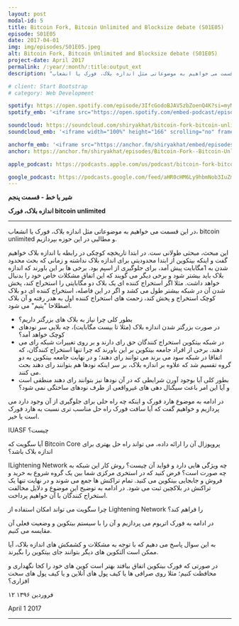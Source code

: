 ```yaml
---
layout: post
modal-id: 5
title: Bitcoin Fork, Bitcoin Unlimited and Blocksize debate (S01E05)
episode: S01E05
date: 2017-04-01
img: img/episodes/S01E05.jpeg
alt: Bitcoin Fork, Bitcoin Unlimited and Blocksize debate (S01E05)
project-date: April 2017
permalink: /:year/:month/:title:output_ext
description: "در این قسمت می خواهیم به موضوعاتی مثل اندازه بلاک، فورک یا انشعاب، bitcoin unlimited و مطالبی در این حوزه بپردازیم."

# client: Start Bootstrap
# category: Web Development

spotify: https://open.spotify.com/episode/3IfcGodoBJAV5zbZoenQ4K?si=myMzWpYZSqe4eaMrB2pXww
spotify_emb: '<iframe src="https://open.spotify.com/embed-podcast/episode/3IfcGodoBJAV5zbZoenQ4K" width="100%" height="232" frameborder="0" allowtransparency="true" allow="encrypted-media"></iframe>'

soundcloud: https://soundcloud.com/shiryakhat/bitcoin-fork-bitcoin-unlimited-and-blocksize-debate-episode-0005
soundcloud_emb: '<iframe width="100%" height="166" scrolling="no" frameborder="no" allow="autoplay" src="https://w.soundcloud.com/player/?url=https%3A//api.soundcloud.com/tracks/315973845&color=%23ff5500&auto_play=false&hide_related=true&show_comments=true&show_user=true&show_reposts=false&show_teaser=true"></iframe><div style="font-size: 10px; color: #cccccc;line-break: anywhere;word-break: normal;overflow: hidden;white-space: nowrap;text-overflow: ellipsis; font-family: Interstate,Lucida Grande,Lucida Sans Unicode,Lucida Sans,Garuda,Verdana,Tahoma,sans-serif;font-weight: 100;"><a href="https://soundcloud.com/shiryakhat" title="Shir | Khat" target="_blank" style="color: #cccccc; text-decoration: none;">Shir | Khat</a> · <a href="https://soundcloud.com/shiryakhat/bitcoin-fork-bitcoin-unlimited-and-blocksize-debate-episode-0005" title="Bitcoin Fork, Bitcoin Unlimited and Blocksize debate (S01E05)" target="_blank" style="color: #cccccc; text-decoration: none;">Bitcoin Fork, Bitcoin Unlimited and Blocksize debate (S01E05)</a></div>'

anchorfm_emb: '<iframe src="https://anchor.fm/shiryakhat/embed/episodes/Bitcoin-Fork--Bitcoin-Unlimited-and-Blocksize-debate-S01E05-e9idgn" width="100%" frameborder="0" scrolling="no"></iframe>'
anchor: https://anchor.fm/shiryakhat/episodes/Bitcoin-Fork--Bitcoin-Unlimited-and-Blocksize-debate-S01E05-e9idgn

apple_podcast: https://podcasts.apple.com/us/podcast/bitcoin-fork-bitcoin-unlimited-blocksize-debate-s01e05/id1221206951?i=1000383726372

google_podcast: https://podcasts.google.com/feed/aHR0cHM6Ly9hbmNob3IuZm0vcy8xMWFhODUzYy9wb2RjYXN0L3Jzcw/episode/dGFnOnNvdW5kY2xvdWQsMjAxMDp0cmFja3MvMzE1OTczODQ1?ved=0CCMQzsICahcKEwiw46XZ-NXpAhUAAAAAHQAAAAAQAQ
---
```


**شیر یا خط - قسمت پنجم**

**اندازه بلاک، فورک bitcoin unlimited**

----------------------------------------------------------------------------------------------------------

در این قسمت می خواهیم به موضوعاتی مثل اندازه بلاک، فورک یا انشعاب، bitcoin unlimited و مطالبی در این حوزه بپردازیم.


این مبحث، مبحثی طولانی ست. در ابتدا تاریخچه کوچکی در رابطه با اندازه بلاک خواهیم گفت و اینکه بیتکوین از ابتدا محدودیتی برای اندازه بلاک نداشته و زمانی که بحث محدود شدن به 1مگابایت پیش آمد، برای جلوگیری از اسپم بود.
برخی ها بر این باورند که اندازه بلاک باید بیشتر شود و برخی دیگر می گویند که این اتفاق مشکلات خاص خود را بدنبال خواهد داشت. مثلا اگر استخراج کننده ای یک بلاک دو مگابایتی را استخراج کند، پخش شدن آن در شبکه بیشتر طول می کشد و اگر در این فاصله، استخراج کننده ای دو بلاک کوچک استخراج و پخش کند، زحمت های استخراج کننده اول به هدر رفته و آن بلاک اصطلاحا "یتیم" می شود.

* بطور کلی چرا نیاز به بلاک های بزرگتر داریم؟
* در صورت بزرگتر شدن اندازه بلاک (مثلا تا بیست مگابایت)، چه بلایی سر نودهای کوچک خواهد آمد؟
* در شبکه بیتکوین استخراج کنندگان حق رای دارند و بر روی تغییرات شبکه رای می دهند. برخی از افراد جامعه بیتکوین بر این باورند که چرا تنها استخراج کنندگان، که اتفاقا در شبکه سود می برند می توانند رای دهند؛ و در نهایت جامعه بیتکوین به دو گروه تقسیم شد که علاوه بر اندازه بلاک، بر سر اینکه نودها هم بتوانند رای دهند بحث می کنند.
* بطور کلی آیا بوجود آورن شرایطی که در آن نودها نیز بتوانند رای دهند منطقی است و آیا این امر باعث سیگنال دهی های غیرواقعی از طرف نودهای ساختگی نمی شود؟

در ادامه به موضوع هارد فورک و اینکه چه راه حلی برای جلوگیری از آن وجود دارد می پردازیم و خواهیم گفت که آیا سافت فورک راه حل مناسب تری نسبت به هارد فورک است یا خیر.

اUASF چیست؟

آیا سگویت که Bitcoin Core پروپوزال آن را ارائه داده، می تواند راه حل بهتری برای اندازه بلاک باشد؟


اLightening Network چه ویژگی هایی دارد و فواید آن چیست؟ روش کار این شبکه به چه صورت است؟ فرض کنید که در استخری مرکزی شما بین یک گروه شروع به خرید و فروش و جابجایی بیتکوین می کنید. تمام تراکنش ها جمع می شوند و در نهایت تنها یک تراکنش در بلاکچین ثبت می شود. در ادامه به توضیح این موضوع و دلایل مخالفت استخراج کنندگان با آن خواهیم پرداخت.

چرا سگویت می تواند امکان استفاده از Lightening Network را فراهم کند؟

در ادامه به فورک اتریوم می پردازیم و آن را با سیستم بیتکوین و وضعیت فعلی آن مقایسه می کنیم.


به این سوال پاسخ می دهیم که با توجه به مشکلات و کشمکش های اندازه بلاک، آیا ممکن است آلتکوین های دیگر بتوانند جای بیتکوین را بگیرند.


در صورتی که فورک بیتکوین اتفاق بیافتد بهتر است کوین های خود را کجا نگهداری و محافظت کنیم؛ مثلا روی صرافی ها یا کیف پول های آنلاین و یا کیف پول های سخت افزاری؟

۱۲ فروردین ۱۳۹۶

April 1 2017


----------------------------------------------------------------------------------------------------------
